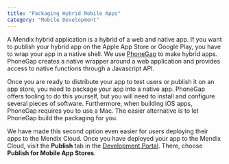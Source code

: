 ```yaml
---
title: "Packaging Hybrid Mobile Apps"
category: "Mobile Development"
---
```


A Mendix hybrid application is a hybrid of a web and native app. If you want to publish your hybrid app on the Apple App Store or Google Play, you have to wrap your app in a native shell. We use [PhoneGap](http://phonegap.com/) to make hybrid apps. PhoneGap creates a native wrapper around a web application and provides access to native functions through a Javascript API. 

Once you are ready to distribute your app to test users or publish it on an app store, you need to package your app into a native app. PhoneGap offers tooling to do this yourself, but you will need to install and configure several pieces of software. Furthermore, when building iOS apps, PhoneGap requires you to use a Mac. The easier alternative is to let PhoneGap build the packaging for you.  

We have made this second option even easier for users deploying their apps to the Mendix Cloud. Once you have deployed your app to the Mendix Cloud, visit the **Publish** tab in the [Development Portal](https://sprintr.home.mendix.com/). There, choose **Publish for Mobile App Stores**.
